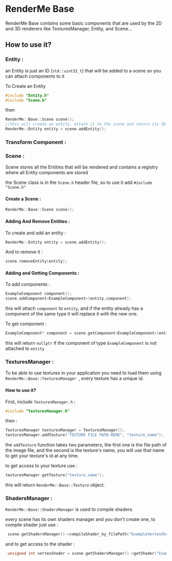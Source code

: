 # RenderMe Base

RenderMe Base contains some basic components that are used by the 2D and 3D renderers like TexturesManager, Entity, and Scene...

## How to use it?
### Entity :
an Entity is just an ID (```std::uint32_t```) that will be added to a scene so you can attach components to it
 
To Create an Entity 

```cpp
#include "Entity.h"
#include "Scene.h"
```
then
```cpp
RenderMe::Base::Scene scene();
//this will create an entity, attach it to the scene and return its ID
RenderMe::Entity entity = scene.addEntity();
```

### Transform Component :



### Scene :

Scene stores all the Entities that will be rendered and contains a registry where all Entity components are stored

   the Scene class is in the ```Scene.h``` header file, so to use it add ```#include "Scene.h"```

   #### Create a Scene :
   ```cpp
   RenderMe::Base::Scene scene();
   ```
   #### Adding And Remove Entities :

   To create and add an entity :
   ```cpp
   RenderMe::Entity entity = scene.addEntity();
   ```
   And to remove it :
   ```cpp
   scene.removeEntity(entity);
   ```

   #### Adding and Getting Components :

   To add components :
   ```cpp
   ExampleComponent component();
   scene.addComponent<ExampleComponent>(entity,component);
   ```
   this will attach ```component``` to ```entity```, and if the entity already has a component of the same type it will replace it with the new one.

   To get component :
   ```cpp
   ExampleComponent* component = scene.getComponent<ExampleComponent>(entity);
   ```
   this will return ```nullptr``` if the component of type ```ExampleComponent``` is not attached to ```entity```
  

### TexturesManager :

 To be able to use textures in your application you need to load them using ```RenderMe::Base::TexturesManager ```, every texture has a unique id.

 #### How to use it? 

  First, include ```TexturesManager.h``` :
  ```cpp
  #include "TexturesManager.h"
  ```
  then : 

  ```cpp 
  TexturesManager texturesManager = TexturesManager();
  texturesManager.addTexture("TEXTURE FILE PATH HERE", "texture_name");
  ```
  the ```addTexture``` function takes two parameters, the first one is the file path of the image file, and the second is the texture's name, you will use that name to get your texture's id at any time.
   
  to get access to your texture use :  
  ```cpp
  texturesManager.getTexture("texture_name");
  ```
  this will return ```RenderMe::Base::Texture``` object.

### ShadersManager :

 ```RenderMe::Base::ShadersManager``` is used to compile shaders.

 every scene has its own shaders manager and you don't create one, to compile shader just use :
 ```cpp
  scene.getShadersManager()->compileShader_by_filePath("ExampleVertexShaderName",GL_VERTEX_SHADER,"SOURCE_FILE_PATH_HERE");
  ```
  and to get access to the shader : 
  ```cpp 
   unsigned int vertexShader = scene.getShadersManager()->getShader("ExampleVertexShader");
  ```

